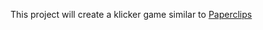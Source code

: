 This project will create a klicker game similar to <a href="https://www.decisionproblem.com/paperclips/index2.html">Paperclips<a/>
